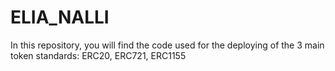 # ELIA_NALLI
In this repository, you will find the code used for the deploying of the 3 main token standards: ERC20, ERC721, ERC1155
